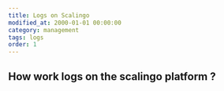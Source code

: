 ```yaml
---
title: Logs on Scalingo
modified_at: 2000-01-01 00:00:00
category: management
tags: logs
order: 1
---
```


## How work logs on the scalingo platform ?
